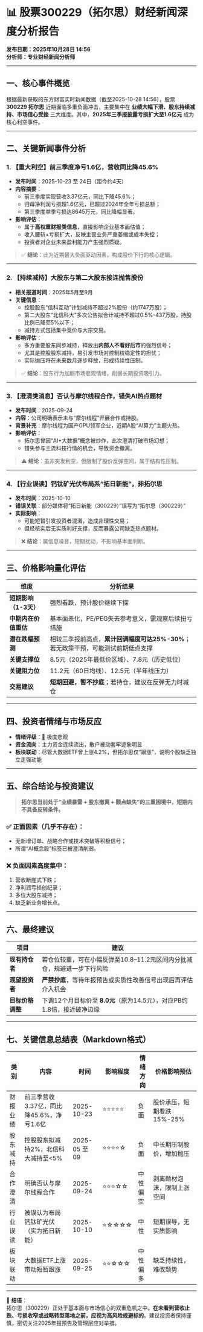 # 📊 股票300229（拓尔思）财经新闻深度分析报告  
**发布日期：2025年10月28日 14:56**  
**分析师：专业财经新闻分析师**

---

## 一、核心事件概览

根据最新获取的东方财富实时新闻数据（截至2025-10-28 14:56），股票 **300229 拓尔思** 近期面临多重负面冲击，主要集中在 **业绩大幅下滑、股东持续减持、市场信心受挫** 三大维度。其中，**2025年三季报披露亏损扩大至1.6亿元** 成为核心利空事件。

---

## 二、关键新闻事件分析

### 1. 【重大利空】前三季度净亏1.6亿，营收同比降45.6%
- **发布时间**：2025-10-23 至 24日（距今约4天）
- **内容摘要**：
  - 前三季度实现营收3.37亿元，同比下降45.6%；
  - 归母净利润亏损超1.6亿元，已超过2024年全年亏损总额；
  - 第三季度单季亏损达8645万元，同比降幅显著。
- **影响评估**：
  - 属于**高权重财报类信息**，直接影响企业基本面估值；
  - 收入腰斩+亏损扩大，反映主营业务严重萎缩或成本失控；
  - 投资者对企业未来盈利能力产生强烈质疑。

> ✅ **结论**：此为近期最大负面驱动因素，构成股价下行的核心逻辑。

---

### 2. 【持续减持】大股东与第二大股东接连抛售股份
- **相关报道时间**：2025年5月至9月
- **关键信息**：
  - 控股股东“信科互动”计划减持不超过2%股份（约1747万股）；
  - 第二大股东“北信科大”多次公告拟合计减持不超过0.5%-437万股，持股比例已降至5%以下；
  - 减持方式包括集中竞价与大宗交易。
- **影响评估**：
  - 多方重要股东同步减持，释放出**内部人不看好后市**的强烈信号；
  - 尤其是控股股东减持，易引发市场对控制权稳定性的担忧；
  - 实际抛压将在未来数月逐步释放，形成持续性压制。

> ✅ **结论**：股东行为加剧市场悲观情绪，削弱长期投资吸引力。

---

### 3. 【澄清类消息】否认与摩尔线程合作，错失AI热点题材
- **发布时间**：2025-09-24
- **内容**：公司明确表示未与“摩尔线程”开展合作或持股。
- **背景补充**：摩尔线程为国产GPU领军企业，近期A股“AI算力”主题火热。
- **影响评估**：
  - 拓尔思曾因“AI+大数据”概念被炒作，此次澄清打破市场幻想；
  - 错失参与主流科技行情的机会，导致资金撤离。

> ⚠️ **结论**：虽非突发利空，但限制了股价反弹空间，属于结构性压制。

---

### 4. 【行业误读】钙钛矿光伏布局系“拓日新能”，非拓尔思
- **发布时间**：2025-10-10
- **错误关联**：部分媒体将“拓日新能（300229）”误写为“拓尔思（300229）”
- **实际影响**：
  - 可能短暂引发投资者混淆，造成非理性交易；
  - 但经核实后无实质利好支撑，反而暴露公司缺乏热点题材。

> ❌ **结论**：属信息噪音，短期扰动，不影响基本面判断。

---

## 三、价格影响量化评估

| 维度 | 分析结果 |
|------|----------|
| **短期影响（1-3天）** | 强烈看跌，预计股价继续下探 |
| **中期内在价值重估** | 基本面恶化，PE/PEG失去参考意义，需观察后续扭亏措施 |
| **潜在跌幅预测** | 相较三季报前高点，**累计回调幅度可达25%-30%**；若无政策干预，可能测试前期低点支撑 |
| **关键支撑位** | 8.5元（2025年最低价区域）、7.8元（历史低位） |
| **关键阻力位** | 11.2元（60日均线）、12.5元（半年线压力） |
| **交易建议** | **短期回避，暂不抄底**；若持仓，建议在反弹无力时减仓 |

---

## 四、投资者情绪与市场反应

- **情绪评级**：🔴 极度悲观
- **资金流向**：主力资金连续流出，散户被动套牢迹象明显
- **板块联动**：尽管大数据ETF曾上涨4.2%，但拓尔思仅“跟涨”，说明个股缺乏独立走强动能

---

## 五、综合结论与投资建议

> **拓尔思当前处于“业绩暴雷 + 股东撤离 + 颢点缺失”的三重困境中，短期内不具备反转条件。**

### ✅ 正面因素（几乎不存在）：
- 无新增订单、战略合作或技术突破等积极信号；
- 所谓“AI概念股”标签已被澄清削弱。

### ❌ 负面因素高度集中：
1. 营收断崖式下跌；
2. 净利润亏损创纪录；
3. 多位大股东减持；
4. 缺乏新业务增长点。

---

## 六、最终建议

| 项目 | 建议 |
|------|------|
| **现有持仓者** | 若仓位较重，可在小幅反弹至10.8–11.2元区间内分批减仓，规避进一步下行风险 |
| **观望投资者** | **严禁抄底**，等待年报预告或实质性改善信号出现后再评估介入机会 |
| **目标价格调整** | 下调12个月目标价至 **8.0元**（原为14.5元），对应PB约1.8倍，接近破净边缘 |

---

## 七、关键信息总结表（Markdown格式）

| 类别 | 内容 | 时间 | 影响程度 | 情绪方向 | 价格影响预估 |
|------|------|------|-----------|------------|----------------|
| 财报业绩 | 前三季营收3.37亿，同比降45.6%，净亏1.6亿 | 2025-10-23 | ⭐⭐⭐⭐⭐ | 负面 | 股价承压，短期看跌15%-25% |
| 股东减持 | 控股股东拟减持2%，北信科大减持至<5% | 2025-05 至 09 | ⭐⭐⭐⭐☆ | 负面 | 中长期压制股价，增加抛压 |
| 合作澄清 | 明确否认与摩尔线程合作 | 2025-09-24 | ⭐⭐⭐☆☆ | 中性偏空 | 剥离题材泡沫，限制上涨空间 |
| 行业误读 | 被误认为布局钙钛矿光伏（实为拓日新能） | 2025-10-10 | ⭐☆☆☆☆ | 中性 | 短期误导，无实质影响 |
| 板块联动 | 大数据ETF上涨带动短暂跟涨 | 2025-09-25 | ⭐⭐☆☆☆ | 中性偏多 | 缺乏持续性，难改颓势 |

---

📌 **结语**：  
拓尔思（300229）正处于基本面与市场信心的双重危机之中。**在未看到营收止跌、亏损收窄或战略转型落地之前，应视为高风险规避标的**。建议投资者保持谨慎，密切关注2025年报预告及管理层应对举措。